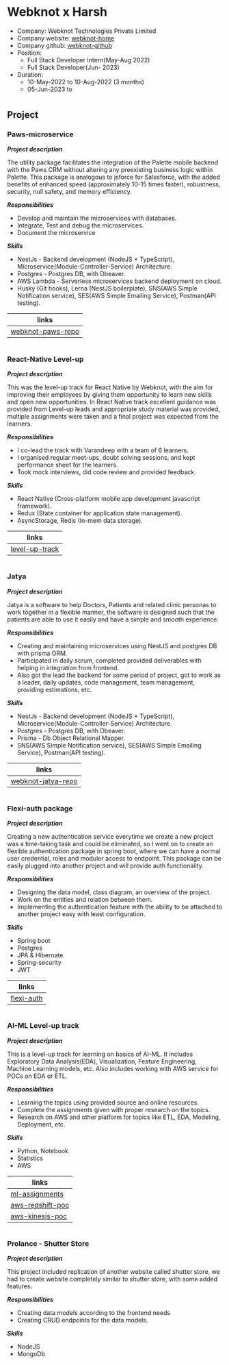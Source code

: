 # **Webknot x Harsh**

- Company: Webknot Technologies Private Limited
- Company website: [webknot-home](https://webknot.in/)
- Company github: [webknot-github](https://github.com/gowebknot)
- Position:
  - Full Stack Developer Intern(May-Aug 2022)
  - Full Stack Developer(Jun- 2023)
- Duration:
  - 10-May-2022 to 10-Aug-2022 (3 months)
  - 05-Jun-2023 to

#

## **Project**

### **Paws-microservice**

**_Project description_**

The utility package facilitates the integration of the Palette mobile backend with the Paws CRM without altering any preexisting business logic within Palette. This package is analogous to jsforce for Salesforce, with the added benefits of enhanced speed (approximately 10-15 times faster), robustness, security, null safety, and memory efficiency.

**_Responsibilities_**

- Develop and maintain the microservices with databases.
- Integrate, Test and debug the microservices.
- Document the microservice

**_Skills_**

- NestJs - Backend development (NodeJS + TypeScript), Microservice(Module-Controller-Service) Architecture.
- Postgres - Postgres DB, with Dbeaver.
- AWS Lambda - Serverless microservices backend deployment on cloud.
- Husky (Git hooks), Lerna (NestJS boilerplate), SNS(AWS Simple Notification service), SES(AWS Simple Emailing Service), Postman(API testing).

| links                                                                |
| -------------------------------------------------------------------- |
| [webknot-paws-repo](https://github.com/gowebknot/paws-microservices) |

#

### **React-Native Level-up**

**_Project description_**

This was the level-up track for React Native by Webknot, with the aim for improving their employees by giving them opportunity to learn new skills and open new opportunities. In React Native track excellent guidance was provided from Level-up leads and appropriate study material was provided, multiple assignments were taken and a final project was expected from the learners.

**_Responsibilities_**

- I co-lead the track with Varandeep with a team of 6 learners.
- I organised regular meet-ups, doubt solving sessions, and kept performance sheet for the learners.
- Took mock interviews, did code review and provided feedback.

**_Skills_**

- React Native (Cross-platform mobile app development javascript framework).
- Redux (State container for application state management).
- AsyncStorage, Redis (In-mem data storage).

| links                                                   |
| ------------------------------------------------------- |
| [level-up-track](assets/WK-ReactNative-LevelUp-Doc.pdf) |

#

### **Jatya**

**_Project description_**

Jatya is a software to help Doctors, Patients and related clinic personas to work together in a flexible manner, the software is designed such that the patients are able to use it easily and have a simple and smooth experience.

**_Responsibilities_**

- Creating and maintaining microservices using NestJS and postgres DB with prisma ORM.
- Participated in daily scrum, completed provided deliverables with helping in integration from frontend.
- Also got the lead the backend for some period of project, got to work as a leader, daily updates, code management, team management, providing estimations, etc.

**_Skills_**

- NestJs - Backend development (NodeJS + TypeScript), Microservice(Module-Controller-Service) Architecture.
- Postgres - Postgres DB, with Dbeaver.
- Prisma - Db Object Relational Mapper.
- SNS(AWS Simple Notification service), SES(AWS Simple Emailing Service), Postman(API testing).

| links                                                            |
| ---------------------------------------------------------------- |
| [webknot-jatya-repo](https://github.com/gowebknot/jatya-backend) |

#

### **Flexi-auth package**

**_Project description_**

Creating a new authentication service everytime we create a new project was a time-taking task and could be eliminated, so I went on to create an flexible authentication package in spring boot, where we can have a normal user credential, roles and moduler access to endpoint. This package can be easily plugged into another project and will provide auth functionality.

**_Responsibilities_**

- Designing the data model, class diagram, an overview of the project.
- Work on the entities and relation between them.
- Implementing the authentication feature with the ability to be attached to another project easy with least configuration.

**_Skills_**

- Spring boot
- Postgres
- JPA & Hibernate
- Spring-security
- JWT

| links                                                               |
| ------------------------------------------------------------------- |
| [flexi-auth](https://github.com/HARSH-KUMAR10/spring-boot-auth-ext) |

#

### **AI-ML Level-up track**

**_Project description_**

This is a level-up track for learning on basics of AI-ML. It includes Exploratory Data Analysis(EDA), Visualization, Feature Engineering, Machine Learning models, etc. Also includes working with AWS service for POCs on EDA or ETL.

**_Responsibilities_**

- Learning the topics using provided source and online resources.
- Complete the assignments given with proper research on the topics.
- Research on AWS and other platform for topics like ETL, EDA, Modeling, Deployment, etc.

**_Skills_**

- Python, Notebook
- Statistics
- AWS

| links                                                                                                                  |
| ---------------------------------------------------------------------------------------------------------------------- |
| [ml-assignments](https://docs.google.com/spreadsheets/d/1dosxrj5VES5VyiAJjsf6xkRBFAx07rnneru8uiXNVj8/edit?usp=sharing) |
| [aws-redshift-poc](https://docs.google.com/document/d/12Qw1kGxwWO4hEV_gBbvVdJ7oLbM9vRZiEZIeX15dbCw/edit?pli=1)         |
| [aws-kinesis-poc](https://docs.google.com/document/d/1i9yagcsukmHm1XrJWOyzVXiyPZviWh3COcqqVYeCt08/edit?usp=sharing)    |

#

### **Prolance - Shutter Store**

**_Project description_**

This project included replication of another website called shutter store, we had to create website completely similar to shutter store, with some added features.

**_Responsibilities_**

- Creating data models according to the frontend needs
- Creating CRUD endpoints for the data models.

**_Skills_**

- NodeJS
- MongoDb

#
